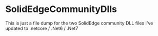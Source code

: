 # SolidEdgeCommunityDlls
This is just a file dump for the two SolidEdge community DLL files I've updated to .netcore / .Net6 / .Net7

